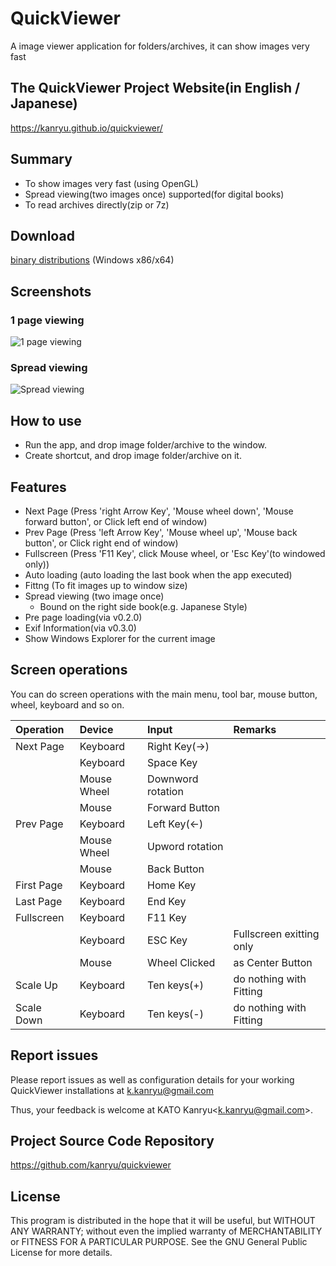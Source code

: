 QuickViewer
===========

A image viewer application for folders/archives, it can show images very fast


## The QuickViewer Project Website(in English / Japanese)

https://kanryu.github.io/quickviewer/

## Summary

 - To show images very fast (using OpenGL)
 - Spread viewing(two images once) supported(for digital books)
 - To read archives directly(zip or 7z)

## Download

[binary distributions](https://github.com/kanryu/quickviewer/releases) (Windows x86/x64)

## Screenshots

### 1 page viewing


![1 page viewing](https://github.com/kanryu/quickviewer/wiki/images/singleview.jpg)

### Spread viewing

![Spread viewing](https://github.com/kanryu/quickviewer/wiki/images/dualview.jpg)

## How to use

- Run the app, and drop image folder/archive to the window.
- Create shortcut, and drop image folder/archive on it.


## Features

- Next Page (Press 'right Arrow Key', 'Mouse wheel down', 'Mouse forward button', or Click left end of window)
- Prev Page (Press 'left Arrow Key', 'Mouse wheel up', 'Mouse back button', or Click right end of window)
- Fullscreen (Press 'F11 Key', click Mouse wheel, or 'Esc Key'(to windowed only))
- Auto loading (auto loading the last book when the app executed)
- Fittng (To fit images up to window size)
- Spread viewing (two image once)
    - Bound on the right side book(e.g. Japanese Style)
- Pre page loading(via v0.2.0)
- Exif Information(via v0.3.0)
- Show Windows Explorer for the current image

## Screen operations

You can do screen operations with the main menu, tool bar, mouse button, wheel, keyboard and so on.

| Operation    | Device | Input   | Remarks |
|:-------------|:-------|:--------|:--------|
| Next Page | Keyboard | Right Key(→) | |
|           | Keyboard | Space Key | |
|           | Mouse Wheel | Downword rotation | |
|           | Mouse | Forward Button   | |
| Prev Page | Keyboard | Left Key(←) | |
|           | Mouse Wheel | Upword rotation | |
|           | Mouse | Back Button | |
| First Page | Keyboard | Home Key | |
| Last Page | Keyboard | End Key | |
| Fullscreen | Keyboard | F11 Key | |
|           | Keyboard | ESC Key | Fullscreen exitting only |
|           | Mouse | Wheel Clicked | as Center Button |
| Scale Up  | Keyboard | Ten keys(+) | do nothing with Fitting |
| Scale Down | Keyboard | Ten keys(-) | do nothing with Fitting |


## Report issues

Please report issues as well as configuration details for your working 
QuickViewer installations at <k.kanryu@gmail.com>

Thus, your feedback is welcome at KATO Kanryu<<k.kanryu@gmail.com>>.


## Project Source Code Repository

https://github.com/kanryu/quickviewer

## License

This program is distributed in the hope that it will be useful, but WITHOUT ANY WARRANTY; without even the implied warranty of MERCHANTABILITY or FITNESS FOR A PARTICULAR PURPOSE. See the GNU General Public License for more details.

